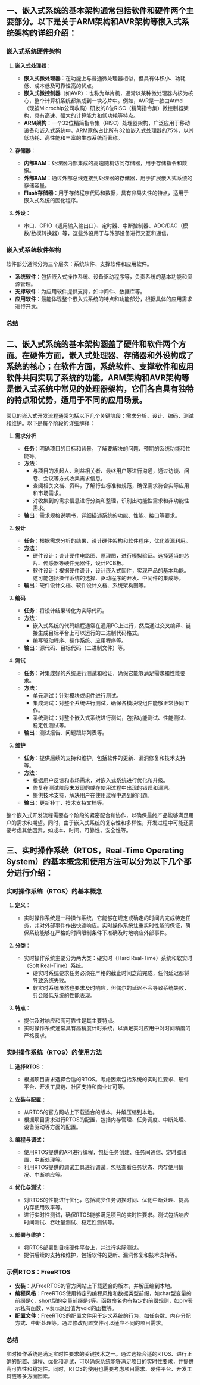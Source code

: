 ##  一、嵌入式系统的基本架构通常包括软件和硬件两个主要部分。以下是关于ARM架构和AVR架构等嵌入式系统架构的详细介绍：

### 嵌入式系统硬件架构

1. **嵌入式处理器**：
   - **嵌入式微处理器**：在功能上与普通微处理器相似，但具有体积小、功耗低、成本低及可靠性高的优点。
   - **嵌入式微控制器**（如AVR）：也称为单片机，通常以某种微处理器内核为核心，整个计算机系统都集成到一块芯片中。例如，AVR是一款由Atmel（现被Microchip公司收购）研发的8位RISC（精简指令集）微控制器架构，具有高速、强大的计算能力和低功耗等特点。
   - **ARM架构**：一个32位精简指令集（RISC）处理器架构，广泛应用于移动设备和嵌入式系统中。ARM家族占比所有32位嵌入式处理器的75%，以其低功耗、高性能和丰富的生态系统而著称。

2. **存储器**：
   - **内部RAM**：处理器内部集成的高速随机访问存储器，用于存储指令和数据。
   - **外部RAM**：通过外部总线连接到处理器的存储器，用于扩展嵌入式系统的存储容量。
   - **Flash存储器**：用于存储程序代码和数据，具有非易失性的特点，适用于嵌入式系统的固化程序。

3. **外设**：
   - 串口、GPIO（通用输入输出口）、定时器、中断控制器、ADC/DAC（模数/数模转换器）等，这些外设用于与外部设备进行交互和通信。

### 嵌入式系统软件架构

软件部分通常分为三个层次：系统软件、支撑软件和应用软件。

- **系统软件**：包括嵌入式操作系统、设备驱动程序等，负责系统的基本功能和资源管理。
- **支撑软件**：为应用软件提供支持，如中间件、数据库等。
- **应用软件**：最能体现整个嵌入式系统的特点和功能部分，根据具体的应用需求进行开发。

### 总结

##  二、嵌入式系统的基本架构涵盖了硬件和软件两个方面。在硬件方面，嵌入式处理器、存储器和外设构成了系统的核心；在软件方面，系统软件、支撑软件和应用软件共同实现了系统的功能。ARM架构和AVR架构等是嵌入式系统中常见的处理器架构，它们各自具有独特的特点和优势，适用于不同的应用场景。

常见的嵌入式开发流程通常包括以下几个关键阶段：需求分析、设计、编码、测试和维护。以下是每个阶段的详细解释：

1. **需求分析**
   - **任务**：明确项目的目标和背景，了解要解决的问题、预期的系统功能和性能等。
   - **方法**：
     - 与项目的发起人、利益相关者、最终用户等进行沟通，通过访谈、问卷、会议等方式收集需求信息。
     - 查阅相关文档、资料，了解行业标准和规范，确保需求符合实际应用和市场需求。
     - 对收集到的需求信息进行分类和整理，识别出功能性需求和非功能性需求。
   - **输出**：需求规格说明书，详细描述系统的功能、性能、接口等要求。

2. **设计**
   - **任务**：根据需求分析的结果，设计硬件架构和软件程序，优化资源利用。
   - **方法**：
     - 硬件设计：设计硬件电路图、原理图，进行模拟验证。选择适当的芯片、传感器等硬件元器件，设计PCB板。
     - 软件设计：根据硬件设计，设计嵌入式固件，实现产品的基本功能。这可能包括操作系统的选择、驱动程序的开发、中间件的集成等。
   - **输出**：硬件设计文档、软件设计文档、系统架构图等。

3. **编码**
   - **任务**：将设计结果转化为实际代码。
   - **方法**：
     - 嵌入式系统的代码编程通常在通用PC上进行，然后通过交叉编译、链接生成目标平台上可以运行的二进制代码格式。
     - 编写驱动程序、操作系统、应用程序等。
   - **输出**：源代码、目标代码（二进制文件）等。

4. **测试**
   - **任务**：对集成好的系统进行测试和验证，确保它能够满足需求和性能要求。
   - **方法**：
     - 单元测试：针对模块或组件进行测试。
     - 集成测试：对整个系统进行测试，确保各模块或组件能够正常协同工作。
     - 系统测试：对整个嵌入式系统进行测试，包括功能测试、性能测试、稳定性测试等。
   - **输出**：测试报告、问题跟踪列表等。

5. **维护**
   - **任务**：提供后续的支持和维护，包括软件的更新、漏洞修复和技术支持等。
   - **方法**：
     - 根据用户反馈和市场需求，对嵌入式系统进行优化和升级。
     - 修复在测试阶段未发现的或在使用过程中出现的错误和漏洞。
     - 提供技术支持，解决用户在使用过程中遇到的问题。
   - **输出**：更新补丁、技术支持文档等。

整个嵌入式开发流程需要各个阶段的紧密配合和协作，以确保最终产品能够满足用户的需求和期望。同时，由于嵌入式系统的复杂性和多样性，开发过程中可能还需要考虑其他因素，如成本、时间、可靠性、安全性等。


## 三、实时操作系统（RTOS，Real-Time Operating System）的基本概念和使用方法可以分为以下几个部分进行介绍：

### 实时操作系统（RTOS）的基本概念

1. **定义**：
   - 实时操作系统是一种操作系统，它能够在规定或确定的时间内完成特定任务，并对外部事件作出快速响应。实时操作系统注重实时性能的保证，确保系统能够在严格的时间限制条件下准确及时地响应外部事件。

2. **分类**：
   - 实时操作系统主要分为两大类：硬实时（Hard Real-Time）系统和软实时（Soft Real-Time）系统。
     - 硬实时系统要求任务必须在严格的截止时间之前完成，任何延迟都将导致系统失败。
     - 软实时系统虽然也要求及时响应，但偶尔的延迟不会导致系统失败，只会降低系统的性能表现。

3. **特点**：
   - 提供及时响应和高可靠性是其主要特点。
   - 实时操作系统通常具有高精度计时系统，以满足实时应用中对时间精度的严格要求。

### 实时操作系统（RTOS）的使用方法

1. **选择RTOS**：
   - 根据项目需求选择合适的RTOS。考虑因素包括系统的实时性要求、硬件平台、开发工具链、社区支持和商业许可等。

2. **安装与配置**：
   - 从RTOS的官方网站上下载适合的版本，并解压缩到本地。
   - 根据项目需求进行RTOS的配置，包括内存管理、任务调度、中断处理、设备驱动等方面的配置。

3. **编程与调试**：
   - 使用RTOS提供的API进行编程，包括任务创建、任务间通信、定时器设置、中断处理等。
   - 利用RTOS提供的调试工具进行调试，包括查看任务状态、内存使用情况、中断响应等。

4. **优化与测试**：
   - 对RTOS的性能进行优化，包括减少任务切换时间、优化中断处理、提高内存使用效率等。
   - 进行实时性测试，确保RTOS能够满足项目的实时性要求。测试包括响应时间测试、吞吐量测试、稳定性测试等。

5. **部署与维护**：
   - 将RTOS部署到目标硬件平台上，并进行实际测试。
   - 提供后续的支持和维护，包括软件的更新、漏洞修复和技术支持等。

### 示例RTOS：FreeRTOS

- **安装**：从FreeRTOS的官方网站上下载适合的版本，并解压缩到本地。
- **编程风格**：FreeRTOS使用特定的编程风格和数据类型前缀，如char型变量的前缀是c，short型的变量前缀是s等。函数命名也有特定的前缀规则，如prv表示私有函数，v表示返回值为void的函数等。
- **配置文件**：FreeRTOS的配置文件用于定义系统的行为，如任务数、内存分配方式、中断处理等。通过修改配置文件可以适应不同的项目需求。

### 总结

实时操作系统是满足实时性要求的关键技术之一。通过选择合适的RTOS、进行正确的配置、编程、优化和测试，可以确保系统能够满足项目的实时性要求，并提供高可靠性和稳定性。同时，RTOS的使用也需要考虑项目需求、硬件平台、开发工具链等多方面因素。

